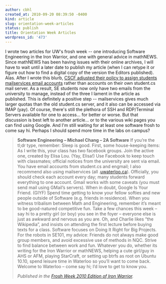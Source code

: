 ```yaml
---
author: cbhl
created_at: 2010-09-20 08:39:50 -0400
kind: article
slug: orientation-week-articles
status: publish
title: Orientation Week Articles
wordpress_id: '473'
---
```


I wrote two articles for UW's frosh week -- one introducing Software
Engineering in the Iron Warrior, and one with general advice in
mathNEWS. Since mathNEWS has been having issues with their online
archives, I will have to wait until a later date to publish my article
(when I can retype it or figure out how to find a digital copy of the
version the Editors published). Alas. After I wrote this blurb, [CSCF
adjusted their policy to assign students mailservices email
accounts](http://www.cs.uwaterloo.ca/cscf/student/email/ChangeFall2010)
rather than accounts on their own student.cs mail server. As a result,
SE students now only have two emails from the university to manage,
instead of the three I lament in the article as published. This is
definitely a positive step -- mailservices gives much larger quotas than
the old student.cs server, and it also can be accessed via IMAP (yay).
Of course, there's still the plethora of SSH and RDP/Terminal Servers
available for one to access... for better or worse. But that discussion
is best left to another article... or to the various wiki pages you can
find using Google. And I'm still waiting for at least one software frosh
to come say hi. Perhaps I should spend more time in the labs on campus?
> **Software Engineering – Michael Chang – 2A Software** If you’re the
> tl;dr type, remember: Sleep is good. First, some house-keeping items:
> As I write this, your class has two facebook groups. Join the active
> one, created by Elisa Lou. (Yay, Elisa!) Use Facebook to keep touch
> with classmates; official notices from the university are sent via
> email. You have email accounts from student.cs and engmail; I also
> recommend also using mailservices (all
> .[uwaterloo.ca](http://uwaterloo.ca/)). Officially, you should check
> each account every day; many students forward everything to one
> account. Gmail works with some caveats (you must send mail using
> GMail’s servers). When in doubt, Google Is Your Friend. (GIYF) Spend
> time getting to know your fellow softies and new people outside of
> Software (e.g. friends in residence). When you witness tribalism
> between Math and Engineering, remember it’s meant to be good-natured
> competitive fun. Take a few chances this week – say hi to a pretty
> girl (or boy) you see in the foyer – everyone else is just as awkward
> and nervous as you are. Oh, and Charlie likes “the Wikipedia”, and
> insists on attending the first lecture before buying texts for a
> class. Software focuses on Doing It Right for Big Projects. For the
> robots in SE101, my advice: Friends do not always make good group
> members, and avoid excessive use of methods in NQC. Strive to find
> balance between work and fun. Whatever you do, whether its writing for
> the Iron Warrior or mathNEWS, helping a cute girl/guy in AHS or AFM,
> playing StarCraft, or setting up btrfs as root on Ubuntu 10.10, spend
> leisure time in Waterloo so you’ll want to come back. Welcome to
> Waterloo – come say hi; I’d love to get to know you.
> 
> *Published in
> the [Frosh Week 2010 Edition of Iron
> Warrior](http://iwarrior.uwaterloo.ca/2010/09/06/civil-blurb/).*
